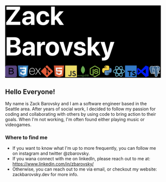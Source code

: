 ![Zack Barovsky: Bootstrap, CSS, Express, Git, HTML, JavaScript, MongoDB, NodeJs, Python, React, TypeScript, VS Code, Postgesql](./images/header.png)

## Hello Everyone!
My name is Zack Barovsky and I am a software engineer based in the Seattle area. After years of social work, I decided to follow my passion for coding and collaborating with others by using code to bring action to their goals. When I'm not working, I'm often found either playing music or videogames.

### Where to find me
* If you want to know what I'm up to more frequently, you can follow me on instagram and twitter @zbarovsky.
* If you wana connect with me on linkedIn, please reach out to me at: https://www.linkedin.com/in/zbarovsky/
* Otherwise, you can reach out to me via email, or checkout my website: zackbarovsky.dev for more info.



<!--
**zbarovsky/zbarovsky** is a ✨ _special_ ✨ repository because its `README.md` (this file) appears on your GitHub profile.

Here are some ideas to get you started:

- 🔭 I’m currently working on ...
- 🌱 I’m currently learning ...
- 👯 I’m looking to collaborate on ...
- 🤔 I’m looking for help with ...
- 💬 Ask me about ...
- 📫 How to reach me: ...
- 😄 Pronouns: ...
- ⚡ Fun fact: ...
-->
